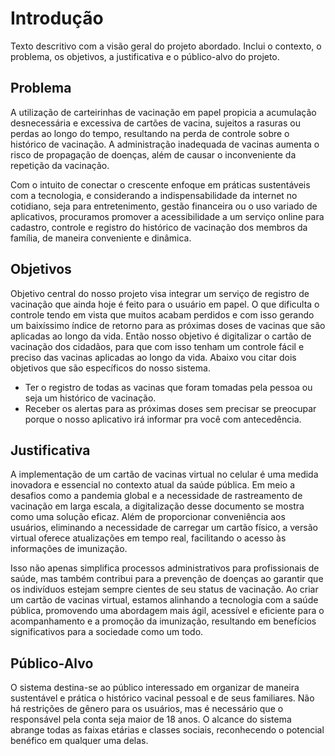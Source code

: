 # Introdução

Texto descritivo com a visão geral do projeto abordado. Inclui o contexto, o problema, os objetivos, a justificativa e o público-alvo do projeto.

## Problema

A utilização de carteirinhas de vacinação em papel propicia a acumulação desnecessária e excessiva de cartões de vacina, sujeitos a rasuras ou perdas ao longo do tempo, resultando na perda de controle sobre o histórico de vacinação. A administração inadequada de vacinas aumenta o risco de propagação de doenças, além de causar o inconveniente da repetição da vacinação.

Com o intuito de conectar o crescente enfoque em práticas sustentáveis com a tecnologia, e considerando a indispensabilidade da internet no cotidiano, seja para entretenimento, gestão financeira ou o uso variado de aplicativos, procuramos promover a acessibilidade a um serviço online para cadastro, controle e registro do histórico de vacinação dos membros da família, de maneira conveniente e dinâmica.

## Objetivos

Objetivo central do nosso projeto visa integrar um serviço de registro de vacinação que ainda hoje é feito para o usuário em papel. O que dificulta o controle tendo em vista que muitos acabam perdidos e com isso gerando um baixíssimo índice de retorno para as próximas doses de vacinas que são aplicadas ao longo da vida. Então nosso objetivo é digitalizar o cartão de vacinação dos cidadãos, para que com isso tenham um controle fácil e preciso das vacinas aplicadas ao longo da vida. Abaixo vou citar dois objetivos que são específicos do nosso sistema.  


 
- Ter o registro de todas as vacinas que foram tomadas pela pessoa ou seja um histórico de vacinação.
- Receber os alertas para as próximas doses sem precisar se preocupar porque o nosso aplicativo irá informar pra você com antecedência.

## Justificativa

A implementação de um cartão de vacinas virtual no celular é uma medida inovadora e essencial no contexto atual da saúde pública. Em meio a desafios como a pandemia global e a necessidade de rastreamento de vacinação em larga escala, a digitalização desse documento se mostra como uma solução eficaz. Além de proporcionar conveniência aos usuários, eliminando a necessidade de carregar um cartão físico, a versão virtual oferece atualizações em tempo real, facilitando o acesso às informações de imunização. 

Isso não apenas simplifica processos administrativos para profissionais de saúde, mas também contribui para a prevenção de doenças ao garantir que os indivíduos estejam sempre cientes de seu status de vacinação. Ao criar um cartão de vacinas virtual, estamos alinhando a tecnologia com a saúde pública, promovendo uma abordagem mais ágil, acessível e eficiente para o acompanhamento e a promoção da imunização, resultando em benefícios significativos para a sociedade como um todo.


## Público-Alvo

O sistema destina-se ao público interessado em organizar de maneira sustentável e prática o histórico vacinal pessoal e de seus familiares. Não há restrições de gênero para os usuários, mas é necessário que o responsável pela conta seja maior de 18 anos. O alcance do sistema abrange todas as faixas etárias e classes sociais, reconhecendo o potencial benéfico em qualquer uma delas.
